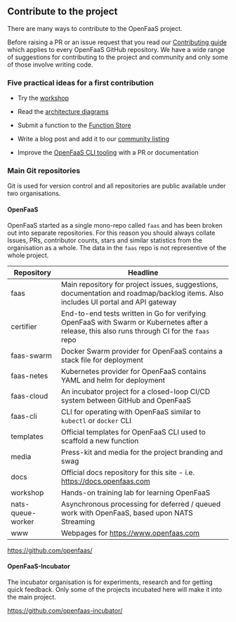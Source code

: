 ## Contribute to the project

There are many ways to contribute to the OpenFaaS project.

Before raising a PR or an issue request that you read our [Contributing guide](https://github.com/openfaas/faas) which applies to every OpenFaaS GitHub repository. We have a wide range of suggestions for contributing to the project and community and only some of those involve writing code.

### Five practical ideas for a first contribution

* Try the [workshop](https://github.com/openfaas/workshop)

* Read the [architecture diagrams](https://docs.openfaas.com/architecture/gateway/)

* Submit a function to the [Function Store](https://github.com/openfaas/store)

* Write a blog post and add it to our [community listing](https://docs.openfaas.com/community/#community-resources)

* Improve the [OpenFaaS CLI tooling](https://github.com/openfaas/faas-cli) with a PR or documentation

### Main Git repositories

Git is used for version control and all repositories are public available under two organisations.

#### OpenFaaS

OpenFaaS started as a single mono-repo called `faas` and has been broken out into separate repositories. For this reason you should always collate Issues, PRs, contributor counts, stars and similar statistics from the organisation as a whole. The data in the `faas` repo is not representive of the whole project.

| Repository       | Headline                        |
|------------------|---------------------------------|
| faas              | Main repository for project issues, suggestions, documentation and roadmap/backlog items. Also includes UI portal and API gateway | 
| certifier         | End-to-end tests written in Go for verifying OpenFaaS with Swarm or Kubernetes after a release, this also runs through CI for the `faas` repo      |
| faas-swarm        | Docker Swarm provider for OpenFaaS contains a stack file for deployment |
| faas-netes        | Kubernetes provider for OpenFaaS contains YAML and helm for deployment |
| faas-cloud        | An incubator project for a closed-loop CI/CD system between GitHub and OpenFaaS |
| faas-cli          | CLI for operating with OpenFaaS similar to `kubectl` or `docker` CLI    |
| templates         | Official templates for OpenFaaS CLI used to scaffold a new function |
| media             | Press-kit and media for the project branding and swag             |
| docs              | Official docs repository for this site - i.e. https://docs.openfaas.com             |
| workshop          | Hands-on training lab for learning OpenFaaS                                |
| nats-queue-worker | Asynchronous processing for deferred / queued work with OpenFaaS, based upon NATS Streaming |
| www               | Webpages for https://www.openfaas.com   |

https://github.com/openfaas/

#### OpenFaaS-Incubator

The incubator organisation is for experiments, research and for getting quick feedback. Only some of the projects incubated here will make it into the main project.

https://github.com/openfaas-incubator/

